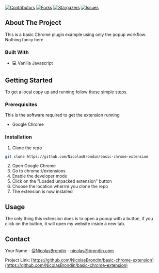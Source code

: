 <!-- PROJECT SHIELDS -->
<!--
*** This template uses markdown "reference style" links for readability.
*** Reference links are enclosed in brackets [ ] instead of parentheses ( ).
*** See the bottom of this document for the declaration of the reference variables
*** for contributors-url, forks-url, etc. This is an optional, concise syntax you may use.
*** https://www.markdownguide.org/basic-syntax/#reference-style-links
-->

[![Contributors][contributors-shield]][contributors-url] [![Forks][forks-shield]][forks-url] [![Stargazers][stars-shield]][stars-url] [![Issues][issues-shield]][issues-url]


<!-- ABOUT THE PROJECT -->
## About The Project

This is a basic Chrome plugin example using only the popup workflow. Nothing fancy here.

### Built With

* 💻 Vanilla Javascript

<!-- GETTING STARTED -->
## Getting Started

To get a local copy up and running follow these simple steps.

### Prerequisites

This is the software required to get the extension running
* Google Chrome

### Installation
 
1. Clone the repo
```sh
git clone https://github.com/NicolasBrondin/basic-chrome-extension
```
2. Open Google Chrome
3. Go to chrome://extensions
3. Enable the developer mode
4. Click on the "Loaded unpacked extension" button
5. Choose the location wherrre you clone the repo
6. The extension is now installed


<!-- USAGE EXAMPLES -->
## Usage

The only thing this extension does is to open a popup with a button, if you click on the button, it will open my website inside a new tab.

<!-- CONTACT -->
## Contact

Your Name - [@NicolasBrondin](https://twitter.com/NicolasBrondin) - nicolas@brondin.com

Project Link: [https://github.com/NicolasBrondin/basic-chrome-extension](https://github.com/NicolasBrondin/basic-chrome-extension)



<!-- MARKDOWN LINKS & IMAGES -->
<!-- https://www.markdownguide.org/basic-syntax/#reference-style-links -->
[contributors-shield]: https://img.shields.io/github/contributors/NicolasBrondin/basic-chrome-extension.svg?style=flat-square
[contributors-url]: https://github.com/NicolasBrondin/basic-chrome-extension/graphs/contributors
[forks-shield]: https://img.shields.io/github/forks/NicolasBrondin/basic-chrome-extension.svg?style=flat-square
[forks-url]: https://github.com/NicolasBrondin/basic-chrome-extension/network/members
[stars-shield]: https://img.shields.io/github/stars/NicolasBrondin/basic-chrome-extension.svg?style=flat-square
[stars-url]: https://github.com/NicolasBrondin/basic-chrome-extension/stargazers
[issues-shield]: https://img.shields.io/github/issues/NicolasBrondin/basic-chrome-extension.svg?style=flat-square
[issues-url]: https://github.com/NicolasBrondin/basic-chrome-extension/issues
[license-shield]: https://img.shields.io/github/license/NicolasBrondin/basic-chrome-extension.svg?style=flat-square
[license-url]: https://github.com/NicolasBrondin/basic-chrome-extension/blob/master/LICENSE.txt
[linkedin-shield]: https://img.shields.io/badge/-LinkedIn-black.svg?style=flat-square&logo=linkedin&colorB=555
[linkedin-url]: https://linkedin.com/in/othneildrew
[product-screenshot]: docs/cover.jpg
